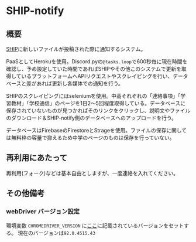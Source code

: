 # SHIP-notify
## 概要
[SHIP](https://ship.sakae-higashi.jp/)に新しいファイルが投稿された際に通知するシステム。

PaaSとしてHerokuを使用。Discord.pyの<code>@tasks.loop</code>で600秒毎に現在時間を確認し、予め設定していた時間であればSHIPやその他このシステムで更新を取得しているプラットフォームへAPIリクエストやスクレイピングを行い、データベースと差があれば更新し各媒体での通知を行う。

SHIPのスクレイピングにはseleniumを使用。中高それぞれの「連絡事項」「学習教材」「学校通信」のページを1日2～5回程度取得している。データベースに保存されていないものが見つかればそのリンクをクリックし、説明文やファイルのダウンロード＆SHIP-notify側のデータベースへのアップロードを行う。

データベースはFirebaseのFirestoreとStrageを使用。ファイルの保存に関しては無料枠の容量で抑えるため中学のページのものは保存を行っていない。

## 再利用にあたって
再利用(フォーク)などは基本自由としますが、一度連絡を入れてください。


## その他備考
### webDriver バージョン設定
環境変数 <code>CHROMEDRIVER_VERSION</code> に[ここ](https://chromedriver.chromium.org/downloads)に記載されているバージョンをセットする。
現在のバージョンは<code>92.0.4515.43</code>